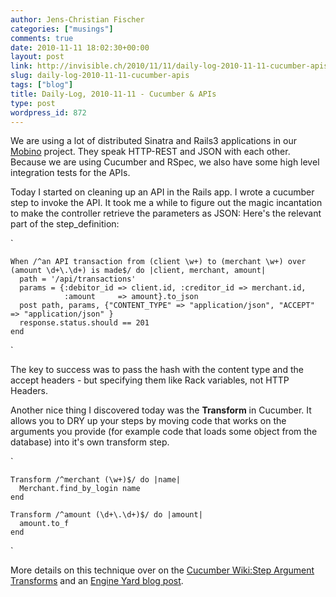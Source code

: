 ```yaml
---
author: Jens-Christian Fischer
categories: ["musings"]
comments: true
date: 2010-11-11 18:02:30+00:00
layout: post
link: http://invisible.ch/2010/11/11/daily-log-2010-11-11-cucumber-apis/
slug: daily-log-2010-11-11-cucumber-apis
tags: ["blog"]
title: Daily-Log, 2010-11-11 - Cucumber & APIs
type: post
wordpress_id: 872
---
```


We are using a lot of distributed Sinatra and Rails3 applications in our [Mobino](http://mobino.com) project. They speak HTTP-REST and JSON with each other. Because we are using Cucumber and RSpec, we also have some high level integration tests for the APIs. 

Today I started on cleaning up an API in the Rails app. I wrote a cucumber step to invoke the API. It took me a while to figure out the magic incantation to make the controller retrieve the parameters as JSON: Here's the relevant part of the step_definition:

`
    
    
    When /^an API transaction from (client \w+) to (merchant \w+) over (amount \d+\.\d+) is made$/ do |client, merchant, amount|
      path = '/api/transactions'
      params = {:debitor_id => client.id, :creditor_id => merchant.id,
                :amount     => amount}.to_json
      post path, params, {"CONTENT_TYPE" => "application/json", "ACCEPT" => "application/json" }
      response.status.should == 201
    end
    

`

The key to success was to pass the hash with the content type and the accept headers - but specifying them like Rack variables, not HTTP Headers.

Another nice thing I discovered today was the **Transform** in Cucumber. It allows you to DRY up your steps by moving code that works on the arguments you provide (for example code that loads some object from the database) into it's own transform step. 

`
    
    
    Transform /^merchant (\w+)$/ do |name|
      Merchant.find_by_login name
    end
    
    Transform /^amount (\d+\.\d+)$/ do |amount|
      amount.to_f
    end
    

`

More details on this technique over on the [Cucumber Wiki:Step Argument Transforms](https://github.com/aslakhellesoy/cucumber/wiki/Step-Argument-Transforms) and an [Engine Yard blog post](http://www.engineyard.com/blog/2009/cucumber-step-argument-transforms/).

